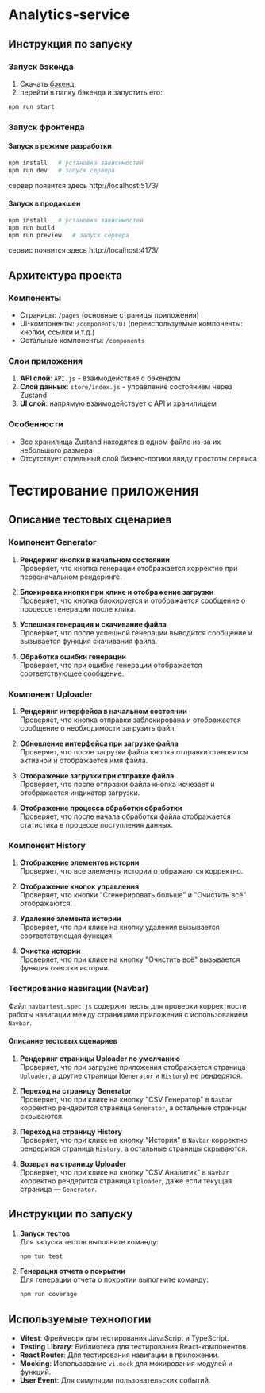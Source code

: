 # Analytics-service

## Инструкция по запуску

### Запуск бэкенда
1. Скачать [бэкенд](https://github.com/etozhenerk/shri2025-back)
2. перейти в папку бэкенда и запустить его:
```bash
npm run start
```

### Запуск фронтенда
#### Запуск в режиме разработки
```bash
npm install   # установка зависимостей
npm run dev   # запуск сервера 
```
сервер появится здесь http://localhost:5173/
#### Запуск в продакшен
```bash
npm install   # установка зависимостей
npm run build
npm run preview   # запуск сервера 
```
сервис появится здесь http://localhost:4173/

## Архитектура проекта

### Компоненты
- Страницы: `/pages` (основные страницы приложения)
- UI-компоненты: `/components/UI` (переиспользуемые компоненты: кнопки, ссылки и т.д.)
- Остальные компоненты: `/components`

### Слои приложения
1. **API слой**: `API.js` - взаимодействие с бэкендом
2. **Слой данных**: `store/index.js` - управление состоянием через Zustand
3. **UI слой**: напрямую взаимодействует с API и хранилищем

### Особенности
- Все хранилища Zustand находятся в одном файле из-за их небольшого размера
- Отсутствует отдельный слой бизнес-логики ввиду простоты сервиса
# Тестирование приложения

## Описание тестовых сценариев

### Компонент Generator
1. **Рендеринг кнопки в начальном состоянии**  
   Проверяет, что кнопка генерации отображается корректно при первоначальном рендеринге.

2. **Блокировка кнопки при клике и отображение загрузки**  
   Проверяет, что кнопка блокируется и отображается сообщение о процессе генерации после клика.

3. **Успешная генерация и скачивание файла**  
   Проверяет, что после успешной генерации выводится сообщение и вызывается функция скачивания файла.

4. **Обработка ошибки генерации**  
   Проверяет, что при ошибке генерации отображается соответствующее сообщение.

### Компонент Uploader
1. **Рендеринг интерфейса в начальном состоянии**  
   Проверяет, что кнопка отправки заблокирована и отображается сообщение о необходимости загрузить файл.

2. **Обновление интерфейса при загрузке файла**  
   Проверяет, что после загрузки файла кнопка отправки становится активной и отображается имя файла.

3. **Отображение загрузки при отправке файла**  
   Проверяет, что после отправки файла кнопка исчезает и отображается индикатор загрузки.

4. **Отображение процесса обработки обработки**  
   Проверяет, что после начала обработки файла отображается статистика в процессе поступления данных.

### Компонент History
1. **Отображение элементов истории**  
   Проверяет, что все элементы истории отображаются корректно.

2. **Отображение кнопок управления**  
   Проверяет, что кнопки "Сгенерировать больше" и "Очистить всё" отображаются.

3. **Удаление элемента истории**  
   Проверяет, что при клике на кнопку удаления вызывается соответствующая функция.

4. **Очистка истории**  
   Проверяет, что при клике на кнопку "Очистить всё" вызывается функция очистки истории.

### Тестирование навигации (Navbar)

Файл `navbartest.spec.js` содержит тесты для проверки корректности работы навигации между страницами приложения с использованием `Navbar`.

#### Описание тестовых сценариев

1. **Рендеринг страницы Uploader по умолчанию**  
   Проверяет, что при загрузке приложения отображается страница `Uploader`, а другие страницы (`Generator` и `History`) не рендерятся.

2. **Переход на страницу Generator**  
   Проверяет, что при клике на кнопку "CSV Генератор" в `Navbar` корректно рендерится страница `Generator`, а остальные страницы скрываются.

3. **Переход на страницу History**  
   Проверяет, что при клике на кнопку "История" в `Navbar` корректно рендерится страница `History`, а остальные страницы скрываются.

4. **Возврат на страницу Uploader**  
   Проверяет, что при клике на кнопку "CSV Аналитик" в `Navbar` корректно рендерится страница `Uploader`, даже если текущая страница — `Generator`.

## Инструкции по запуску

1. **Запуск тестов**  
   Для запуска тестов выполните команду:
   ```bash
   npm tun test
   ```

2. **Генерация отчета о покрытии**  
   Для генерации отчета о покрытии выполните команду:
   ```bash
   npm run coverage
   ```

## Используемые технологии

- **Vitest**: Фреймворк для тестирования JavaScript и TypeScript.
- **Testing Library**: Библиотека для тестирования React-компонентов.
- **React Router**: Для тестирования навигации в приложении.
- **Mocking**: Использование `vi.mock` для мокирования модулей и функций.
- **User Event**: Для симуляции пользовательских событий.
